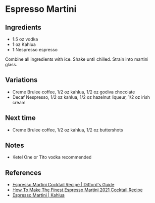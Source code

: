 # Espresso Martini

## Ingredients
* 1.5 oz  vodka
* 1 oz    Kahlua
* 1       Nespresso espresso

Combine all ingredients with ice. Shake until chilled. Strain into martini glass.

## Variations
* Creme Brulee coffee, 1/2 oz kahlua, 1/2 oz godiva chocolate
* Decaf Nespresso, 1/2 oz kahlua, 1/2 oz hazelnut liqueur, 1/2 oz irish cream

## Next time
* Creme Brulee coffee, 1/2 oz kahlua, 1/2 oz buttershots

## Notes
* Ketel One or Tito vodka recommended

## References
* [Espresso Martini Cocktail Recipe | Difford's Guide](https://www.diffordsguide.com/cocktails/recipe/725/espresso-martini)
* [How To Make The Finest Espresso Martini 2021 Cocktail Recipe](https://www.dmarge.com/espresso-martini-cocktail-recipe)
* [Espresso Martini | Kahlua](https://www.kahlua.com/en-us/drinks/espresso-martini/)
